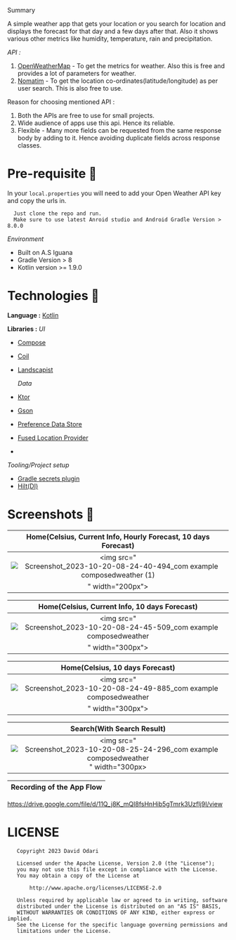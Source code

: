 Summary

A simple weather app that gets your location or you search for location and displays the forecast for that day and a few days after that. Also it shows various other metrics like humidity, temperature, rain and precipitation.


*API :* 
1. [OpenWeatherMap](https://open-meteo.com/en/docs) - To get the metrics for weather. Also this is free and provides a lot of parameters for weather.
2. [Nomatim](https://nominatim.openstreetmap.org/) - To get the location co-ordinates(latitude/longitude) as per user search. This is also free to use.


Reason for choosing mentioned API :
1. Both the APIs are free to use for small projects.
2. Wide audience of apps use this api. Hence its reliable.
3. Flexible - Many more fields can be requested from the same response body by adding to it. Hence avoiding duplicate fields across response classes.

# Pre-requisite 📝

In your `local.properties` you will need to add your Open Weather API key and copy the urls in.

```properties
  Just clone the repo and run.
  Make sure to use latest Anroid studio and Android Gradle Version > 8.0.0
```

*Environment*
- Built on A.S Iguana
- Gradle Version > 8
- Kotlin version >= 1.9.0


# Technologies 🔨

**Language :** [Kotlin](https://github.com/JetBrains/kotlin)

**Libraries :**
  *UI*
- [Compose](https://developer.android.com/jetpack/compose)
- [Coil](https://coil-kt.github.io/coil/compose/https://coil-kt.github.io/coil/compose/) 
- [Landscapist](https://github.com/skydoves/landscapist) 

  *Data*
- [Ktor](https://square.github.io/retrofit/)
- [Gson](https://github.com/google/gson)
- [Preference Data Store](https://developer.android.com/topic/libraries/architecture/datastore)
- [Fused Location Provider](https://developers.google.com/location-context/fused-location-provider/)
- 

   *Tooling/Project setup*
- [Gradle secrets plugin](https://github.com/google/secrets-gradle-plugin)
- [Hilt(DI)](https://developer.android.com/training/dependency-injection/hilt-android)



# Screenshots 📱

|                         Home(Celsius, Current Info, Hourly Forecast, 10 days Forecast)                          |
|:---------------------------------------------------------:|
| <img src="![Screenshot_2023-10-20-08-24-40-494_com example composedweather (1)](https://github.com/mahmood199/ComposedWeather/assets/58071934/cbc9f724-d6bb-4932-aeb3-08df3a41bc9a)
" width="200px"> |


|                         Home(Celsius, Current Info, 10 days Forecast)                          |
|:---------------------------------------------------------:|
| <img src="![Screenshot_2023-10-20-08-24-45-509_com example composedweather](https://github.com/mahmood199/ComposedWeather/assets/58071934/3ab0bf43-faeb-43b3-b500-21e785e0d1a7)
" width="300px"> |


|                         Home(Celsius, 10 days Forecast)                           |
|:---------------------------------------------------------:|
| <img src="![Screenshot_2023-10-20-08-24-49-885_com example composedweather](https://github.com/mahmood199/ComposedWeather/assets/58071934/7875f7ac-253b-4e76-a3e3-bed15e452210)
" width="300px"> |


|                         Search(With Search Result)                          |
|:---------------------------------------------------------:|
| <img src="![Screenshot_2023-10-20-08-25-24-296_com example composedweather](https://github.com/mahmood199/ComposedWeather/assets/58071934/095685ae-e527-4bd4-9787-e619bf9c10b4)" width="300px> |


|                         Recording of the App Flow                        |
|:---------------------------------------------------------:|
https://drive.google.com/file/d/11Q_j8K_mQI8fsHnHib5gTmrk3UzfIj9I/view


# LICENSE

```
   Copyright 2023 David Odari

   Licensed under the Apache License, Version 2.0 (the "License");
   you may not use this file except in compliance with the License.
   You may obtain a copy of the License at

       http://www.apache.org/licenses/LICENSE-2.0

   Unless required by applicable law or agreed to in writing, software
   distributed under the License is distributed on an "AS IS" BASIS,
   WITHOUT WARRANTIES OR CONDITIONS OF ANY KIND, either express or implied.
   See the License for the specific language governing permissions and
   limitations under the License.
   
```

